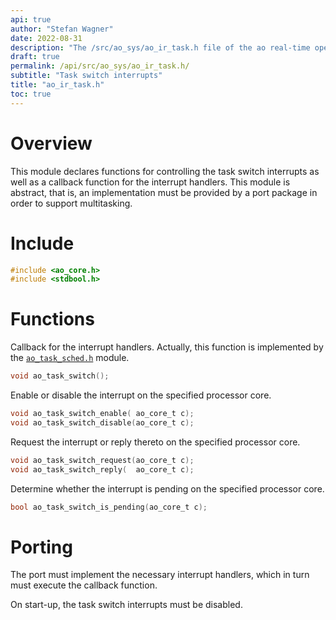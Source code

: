 ```yaml
---
api: true
author: "Stefan Wagner"
date: 2022-08-31
description: "The /src/ao_sys/ao_ir_task.h file of the ao real-time operating system."
draft: true
permalink: /api/src/ao_sys/ao_ir_task.h/
subtitle: "Task switch interrupts"
title: "ao_ir_task.h"
toc: true
---
```


# Overview

This module declares functions for controlling the task switch interrupts as well as a callback function for the interrupt handlers. This module is abstract, that is, an implementation must be provided by a port package in order to support multitasking.

# Include

```c
#include <ao_core.h>
#include <stdbool.h>
```

# Functions

Callback for the interrupt handlers. Actually, this function is implemented by the [`ao_task_sched.h`](ao_task_sched.h.md) module.

```c
void ao_task_switch();
```

Enable or disable the interrupt on the specified processor core.

```c
void ao_task_switch_enable( ao_core_t c);
void ao_task_switch_disable(ao_core_t c);
```

Request the interrupt or reply thereto on the specified processor core.

```c
void ao_task_switch_request(ao_core_t c);
void ao_task_switch_reply(  ao_core_t c);
```

Determine whether the interrupt is pending on the specified processor core.

```c
bool ao_task_switch_is_pending(ao_core_t c);
```

# Porting

The port must implement the necessary interrupt handlers, which in turn must execute the callback function.

On start-up, the task switch interrupts must be disabled.
